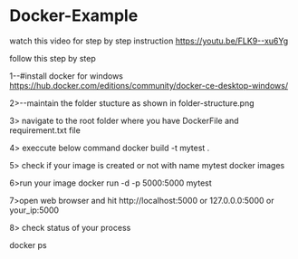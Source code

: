 # Docker-Example

watch this video for step by step instruction
https://youtu.be/FLK9--xu6Yg

follow this step by step

1--#install docker for windows
https://hub.docker.com/editions/community/docker-ce-desktop-windows/

2>--maintain the folder stucture as shown in folder-structure.png

3> navigate to the root folder where you have DockerFile and requirement.txt file

4> execcute below command
docker build -t mytest .

 5> check if your image is created or not with name mytest
docker images

6>run your image
docker run -d -p 5000:5000 mytest

7>open web browser and hit http://localhost:5000 or 127.0.0.0:5000 or your_ip:5000

8> check status of your process

docker ps
